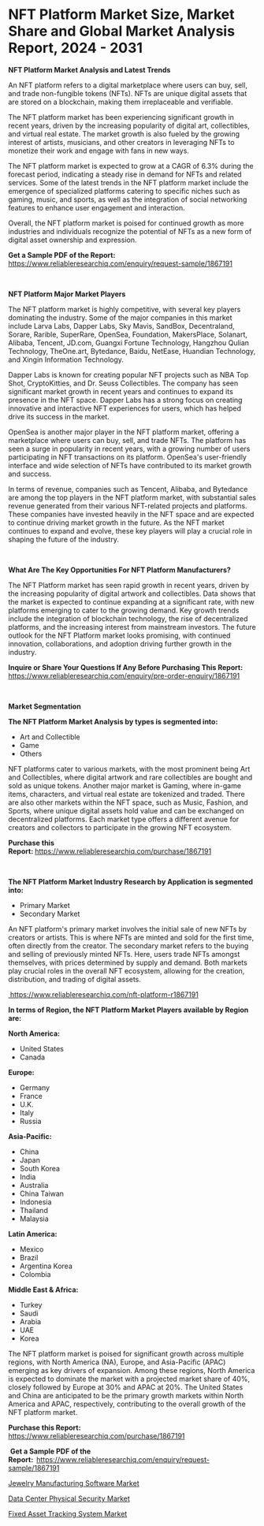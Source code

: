 <p><h1>NFT Platform Market Size, Market Share and Global Market Analysis Report, 2024 - 2031</h1></p><p><strong>NFT Platform Market Analysis and Latest Trends</strong></p>
<p><p>An NFT platform refers to a digital marketplace where users can buy, sell, and trade non-fungible tokens (NFTs). NFTs are unique digital assets that are stored on a blockchain, making them irreplaceable and verifiable.</p><p>The NFT platform market has been experiencing significant growth in recent years, driven by the increasing popularity of digital art, collectibles, and virtual real estate. The market growth is also fueled by the growing interest of artists, musicians, and other creators in leveraging NFTs to monetize their work and engage with fans in new ways.</p><p>The NFT platform market is expected to grow at a CAGR of 6.3% during the forecast period, indicating a steady rise in demand for NFTs and related services. Some of the latest trends in the NFT platform market include the emergence of specialized platforms catering to specific niches such as gaming, music, and sports, as well as the integration of social networking features to enhance user engagement and interaction.</p><p>Overall, the NFT platform market is poised for continued growth as more industries and individuals recognize the potential of NFTs as a new form of digital asset ownership and expression.</p></p>
<p><strong>Get a Sample PDF of the Report:&nbsp;</strong> <a href="https://www.reliableresearchiq.com/enquiry/request-sample/1867191">https://www.reliableresearchiq.com/enquiry/request-sample/1867191</a></p>
<p>&nbsp;</p>
<p><strong>NFT Platform Major Market Players</strong></p>
<p><p>The NFT platform market is highly competitive, with several key players dominating the industry. Some of the major companies in this market include Larva Labs, Dapper Labs, Sky Mavis, SandBox, Decentraland, Sorare, Rarible, SuperRare, OpenSea, Foundation, MakersPlace, Solanart, Alibaba, Tencent, JD.com, Guangxi Fortune Technology, Hangzhou Qulian Technology, TheOne.art, Bytedance, Baidu, NetEase, Huandian Technology, and Xingin Information Technology.</p><p>Dapper Labs is known for creating popular NFT projects such as NBA Top Shot, CryptoKitties, and Dr. Seuss Collectibles. The company has seen significant market growth in recent years and continues to expand its presence in the NFT space. Dapper Labs has a strong focus on creating innovative and interactive NFT experiences for users, which has helped drive its success in the market.</p><p>OpenSea is another major player in the NFT platform market, offering a marketplace where users can buy, sell, and trade NFTs. The platform has seen a surge in popularity in recent years, with a growing number of users participating in NFT transactions on its platform. OpenSea's user-friendly interface and wide selection of NFTs have contributed to its market growth and success.</p><p>In terms of revenue, companies such as Tencent, Alibaba, and Bytedance are among the top players in the NFT platform market, with substantial sales revenue generated from their various NFT-related projects and platforms. These companies have invested heavily in the NFT space and are expected to continue driving market growth in the future. As the NFT market continues to expand and evolve, these key players will play a crucial role in shaping the future of the industry.</p></p>
<p>&nbsp;</p>
<p><strong>What Are The Key Opportunities For NFT Platform Manufacturers?</strong></p>
<p><p>The NFT Platform market has seen rapid growth in recent years, driven by the increasing popularity of digital artwork and collectibles. Data shows that the market is expected to continue expanding at a significant rate, with new platforms emerging to cater to the growing demand. Key growth trends include the integration of blockchain technology, the rise of decentralized platforms, and the increasing interest from mainstream investors. The future outlook for the NFT Platform market looks promising, with continued innovation, collaborations, and adoption driving further growth in the industry.</p></p>
<p><strong>Inquire or Share Your Questions If Any Before Purchasing This Report:</strong> <a href="https://www.reliableresearchiq.com/enquiry/pre-order-enquiry/1867191">https://www.reliableresearchiq.com/enquiry/pre-order-enquiry/1867191</a></p>
<p>&nbsp;</p>
<p><strong>Market Segmentation</strong></p>
<p><strong>The NFT Platform Market Analysis by types is segmented into:</strong></p>
<p><ul><li>Art and Collectible</li><li>Game</li><li>Others</li></ul></p>
<p><p>NFT platforms cater to various markets, with the most prominent being Art and Collectibles, where digital artwork and rare collectibles are bought and sold as unique tokens. Another major market is Gaming, where in-game items, characters, and virtual real estate are tokenized and traded. There are also other markets within the NFT space, such as Music, Fashion, and Sports, where unique digital assets hold value and can be exchanged on decentralized platforms. Each market type offers a different avenue for creators and collectors to participate in the growing NFT ecosystem.</p></p>
<p><strong>Purchase this Report:&nbsp;</strong><a href="https://www.reliableresearchiq.com/purchase/1867191">https://www.reliableresearchiq.com/purchase/1867191</a></p>
<p>&nbsp;</p>
<p><strong>The NFT Platform Market Industry Research by Application is segmented into:</strong></p>
<p><ul><li>Primary Market</li><li>Secondary Market</li></ul></p>
<p><p>An NFT platform's primary market involves the initial sale of new NFTs by creators or artists. This is where NFTs are minted and sold for the first time, often directly from the creator. The secondary market refers to the buying and selling of previously minted NFTs. Here, users trade NFTs amongst themselves, with prices determined by supply and demand. Both markets play crucial roles in the overall NFT ecosystem, allowing for the creation, distribution, and trading of digital assets.</p></p>
<p><a href="https://www.reliableresearchiq.com/nft-platform-r1867191">&nbsp;https://www.reliableresearchiq.com/nft-platform-r1867191</a></p>
<p><strong>In terms of Region, the NFT Platform Market Players available by Region are:</strong></p>
<p>
    <p> <strong> North America: </strong>
        <ul>
            <li>United States</li>
            <li>Canada</li>
        </ul>
        </p> 
    <p> <strong> Europe: </strong>
        <ul>
            <li>Germany</li>
            <li>France</li>
            <li>U.K.</li>
            <li>Italy</li>
            <li>Russia</li>
        </ul>
        </p> 
    <p> <strong> Asia-Pacific: </strong>
        <ul>
            <li>China</li>
            <li>Japan</li>
            <li>South Korea</li>
            <li>India</li>
            <li>Australia</li>
            <li>China Taiwan</li>
            <li>Indonesia</li>
            <li>Thailand</li>
            <li>Malaysia</li>
        </ul>
        </p> 
    <p> <strong> Latin America: </strong>
        <ul>
            <li>Mexico</li>
            <li>Brazil</li>
            <li>Argentina Korea</li>
            <li>Colombia</li>
        </ul>
        </p> 
    <p> <strong> Middle East & Africa: </strong>
        <ul>
            <li>Turkey</li>
            <li>Saudi</li>
            <li>Arabia</li>
            <li>UAE</li>
            <li>Korea</li>
        </ul>
    </p>
    </p>
<p><p>The NFT platform market is poised for significant growth across multiple regions, with North America (NA), Europe, and Asia-Pacific (APAC) emerging as key drivers of expansion. Among these regions, North America is expected to dominate the market with a projected market share of 40%, closely followed by Europe at 30% and APAC at 20%. The United States and China are anticipated to be the primary growth markets within North America and APAC, respectively, contributing to the overall growth of the NFT platform market.</p></p>
<p><strong>Purchase this Report: </strong><a href="https://www.reliableresearchiq.com/purchase/1867191">https://www.reliableresearchiq.com/purchase/1867191</a></p>
<p>&nbsp;<strong>Get a Sample PDF of the Report:&nbsp;&nbsp;</strong><a href="https://www.reliableresearchiq.com/enquiry/request-sample/1867191">https://www.reliableresearchiq.com/enquiry/request-sample/1867191</a></p>
<p><strong></strong></p>
<p><p><a href="https://www.linkedin.com/pulse/jewelry-manufacturing-software-market-size-share-amp-trends-j7xmc">Jewelry Manufacturing Software Market</a></p><p><a href="https://github.com/julian6Skinner/Market-Research-Report-List-1/blob/main/data-center-physical-security-market.md">Data Center Physical Security Market</a></p><p><a href="https://www.linkedin.com/pulse/global-fixed-asset-tracking-system-market-size-expected-lgiac?trackingId=8hNiYmZ4AsrkYy2Gbk1YmA%3D%3D">Fixed Asset Tracking System Market</a></p></p>